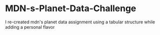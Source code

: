 # MDN-s-Planet-Data-Challenge
I re-created mdn's planet data assignment using a tabular structure while adding a personal flavor
